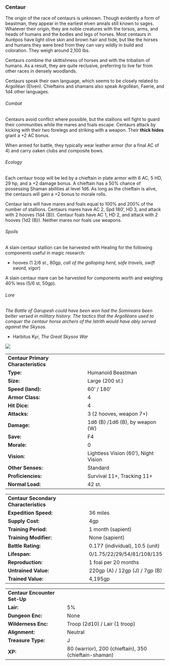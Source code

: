 ### Centaur

The origin of the race of centaurs is unknown. Though evidently a form of beastman, they appear in the earliest elven annals still known to sages. Whatever their origin, they are noble creatures with the torsos, arms, and heads of humans and the bodies and legs of horses. Most centaurs in Aurëpos have light olive skin and brown hair and hide, but like the horses and humans they were bred from they can vary wildly in build and coloration. They weigh around 2,100 lbs.

Centaurs combine the skittishness of horses and with the tribalism of humans. As a result, they are quite reclusive, preferring to live far from other races in densely woodlands.

Centaurs speak their own language, which seems to be closely related to Argollëan (Elven). Chieftains and shamans also speak Argollëan, Faerie, and 1d4 other languages.

###### Combat

Centaurs avoid conflict where possible, but the stallions will fight to guard their communities while the mares and foals escape. Centaurs attack by kicking with their two forelegs and striking with a weapon. Their **thick hides** grant a +2 AC bonus.

When armed for battle, they typically wear leather armor (for a final AC of 4) and carry oaken clubs and composite bows.

###### Ecology

Each centaur troop will be led by a chieftain in plate armor with 6 AC, 5 HD, 29 hp, and a +2 damage bonus. A chieftain has a 50% chance of possessing Shaman abilities at level 1d6. As long as the chieftain is alive, the centaurs will gain a +2 bonus to morale rolls.

Centaur lairs will have mares and foals equal to 100% and 200% of the number of stallions. Centaurs mares have AC 2, Spd 180’, HD 3, and attack with 2 hooves (1d4 {B}). Centaur foals have AC 1, HD 2, and attack with 2 hooves (1d2 {B}). Neither mares nor foals use weapons.

###### Spoils

A slain centaur stallion can be harvested with Healing for the following components useful in magic research:

* hooves (1 2/6 st., 80gp, *call of the galloping herd, safe travels, swift sword, vigor*)

A slain centaur mare can be harvested for components worth and weighing 40% less (5/6 st, 50gp).

###### Lore

*The Battle of Garupesh could have been won had the Somireans been better versed in military history. The tactics that the Argollëans used to conquer the centaur horse archers of the Istrith would have ably served against the Skysos.*

* Harbitus Kyr, *The Great Skysos War*

![](data:image/png;base64...)

|  |  |
| --- | --- |
| **Centaur Primary Characteristics** | |
| **Type:** | Humanoid Beastman |
| **Size:** | Large (200 st.) |
| **Speed (land):** | 60’ / 180’ |
| **Armor Class:** | 4 |
| **Hit Dice:** | 4 |
| **Attacks:** | 3 (2 hooves, weapon 7+) |
| **Damage:** | 1d6 {B} /1d6 {B}, by weapon {W} |
| **Save:** | F4 |
| **Morale:** | 0 |
| **Vision:** | Lightless Vision (60’), Night Vision |
| **Other Senses:** | Standard |
| **Proficiencies:** | Survival 11+, Tracking 11+ |
| **Normal Load:** | 42 st. |

|  |  |
| --- | --- |
| **Centaur Secondary Characteristics** | |
| **Expedition Speed:** | 36 miles |
| **Supply Cost:** | 4gp |
| **Training Period:** | 1 month (sapient) |
| **Training Modifier:** | None (sapient) |
| **Battle Rating:** | 0.177 (individual), 10.5 (unit) |
| **Lifespan:** | 0/1.75/22/29/54/81/108/135 |
| **Reproduction:** | 1 foal per 20 months |
| **Untrained Value:** | 220gp (A) / 12gp (J) / 7gp (B) |
| **Trained Value:** | 4,195gp |

|  |  |
| --- | --- |
| **Centaur Encounter Set-Up** | |
| **Lair:** | 5% |
| **Dungeon Enc:** | None |
| **Wilderness Enc:** | Troop (2d10) / Lair (1 troop) |
| **Alignment:** | Neutral |
| **Treasure Type:** | J |
| **XP:** | 80 (warrior), 200 (chieftain), 350 (chieftain-shaman) |
